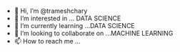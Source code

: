 - 👋 Hi, I’m @trameshchary
- 👀 I’m interested in ... DATA SCIENCE
- 🌱 I’m currently learning ...DATA SCIENCE
- 💞️ I’m looking to collaborate on ...MACHINE LEARNING
- 📫 How to reach me ...

<!---
trameshchary/trameshchary is a ✨ special ✨ repository because its `README.md` (this file) appears on your GitHub profile.
You can click the Preview link to take a look at your changes.
--->
